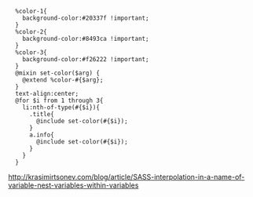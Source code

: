       %color-1{
        background-color:#20337f !important;
      }
      %color-2{
        background-color:#8493ca !important;
      }
      %color-3{
        background-color:#f26222 !important;
      }
      @mixin set-color($arg) {
        @extend %color-#{$arg};
      }
      text-align:center;
      @for $i from 1 through 3{
        li:nth-of-type(#{$i}){
          .title{
            @include set-color(#{$i});
          }
          a.info{
            @include set-color(#{$i});
          }
        }
      }




http://krasimirtsonev.com/blog/article/SASS-interpolation-in-a-name-of-variable-nest-variables-within-variables